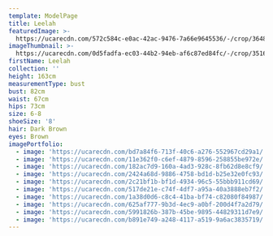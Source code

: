 ```yaml
---
template: ModelPage
title: Leelah
featuredImage: >-
  https://ucarecdn.com/572c584c-e0ac-42ac-9476-7a66e9645536/-/crop/3648x2046/0,295/-/preview/
imageThumbnail: >-
  https://ucarecdn.com/0d5fadfa-ec03-44b2-94eb-af6c87ed84fc/-/crop/3516x4511/0,0/-/preview/
firstName: Leelah
collection: ''
height: 163cm
measurementType: bust
bust: 82cm
waist: 67cm
hips: 73cm
size: 6-8
shoeSize: '8'
hair: Dark Brown
eyes: Brown
imagePortfolio:
  - image: 'https://ucarecdn.com/bd7a84f6-713f-40c6-a276-552967cd29a1/'
  - image: 'https://ucarecdn.com/11e362f0-c6ef-4879-8596-258855be972e/'
  - image: 'https://ucarecdn.com/182ac7d9-160a-4ad3-928c-8fb62d8e8cf9/'
  - image: 'https://ucarecdn.com/2424a68d-9886-4758-bd1d-b25e32e0fc93/'
  - image: 'https://ucarecdn.com/2c21bf1b-bf1d-4934-96c5-55bbb911cd69/'
  - image: 'https://ucarecdn.com/517de21e-c74f-4df7-a95a-40a3888eb7f2/'
  - image: 'https://ucarecdn.com/1a38d0d6-c8c4-41ba-bf74-c82080f84987/'
  - image: 'https://ucarecdn.com/625af777-9b3d-4ec9-a0bf-200d4f7a2d79/'
  - image: 'https://ucarecdn.com/5991826b-387b-45be-9895-44829311d7e9/'
  - image: 'https://ucarecdn.com/b891e749-a248-4117-a519-9a6ac3835719/'
---
```


